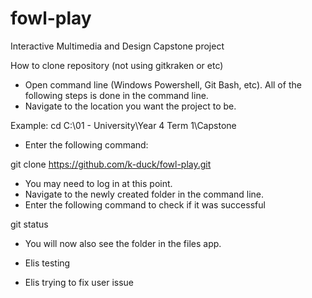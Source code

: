 # fowl-play
Interactive Multimedia and Design Capstone project

How to clone repository (not using gitkraken or etc)
- Open command line (Windows Powershell, Git Bash, etc). All of the following steps is done in the command line.
- Navigate to the location you want the project to be.

Example:
cd C:\01 - University\Year 4 Term 1\Capstone

- Enter the following command:

git clone https://github.com/k-duck/fowl-play.git

- You may need to log in at this point.
- Navigate to the newly created folder in the command line.
- Enter the following command to check if it was successful

git status

- You will now also see the folder in the files app. 




- Elis testing 
- Elis trying to fix user issue

